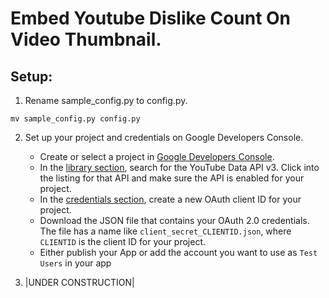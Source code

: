 # Embed Youtube Dislike Count On Video Thumbnail.

## Setup:

1. Rename sample_config.py to config.py.
```shell
mv sample_config.py config.py
```
2. Set up your project and credentials on Google Developers Console.
   * Create or select a project in [Google Developers Console](https://console.developers.google.com/).
   * In the [library section](https://console.developers.google.com/apis/library), search for the YouTube Data API v3. Click into the listing for that API and make sure the API is enabled for your project.
   * In the [credentials section](https://console.developers.google.com/apis/credentials), create a new OAuth client ID for your project.
   * Download the JSON file that contains your OAuth 2.0 credentials. The file has a name like `client_secret_CLIENTID.json`, where `CLIENTID` is the client ID for your project. 
   * Either publish your App or add the account you want to use as `Test Users` in your app

3. |UNDER CONSTRUCTION|
